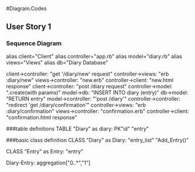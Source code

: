 #Diagram.Codes

## User Story 1
### Sequence Diagram
alias client="Client"
alias controller="app.rb"
alias model="diary.rb"
alias views="Views"
alias db="Diary Database"


client->controller: "get '/diary/new' request"
controller->views: "erb :diary/new"
views->controller: "new.erb"
controller->client: "new.html response"
client->controller: "post /diary request"
controller->model: ".create(with params)"
model->db: "INSERT INTO diary (entry)"
db->model: "RETURN entry"
model->controller: "'post /diary'"
controller->controller: "redirect 'get /diary/confirmation'"
controller->views: "erb :diary/confirmation"
views->controller: "confirmation.erb"
controller->client: "confirmation.html response"

###table definitions
TABLE "Diary" as diary:
PK"id"
"entry"

###basic class definition
CLASS "Diary" as Diary:
"entry_list"
"Add_Entry()"

CLASS "Entry" as Entry:
"entry"

Diary-Entry: aggregation["0..*","1"]
